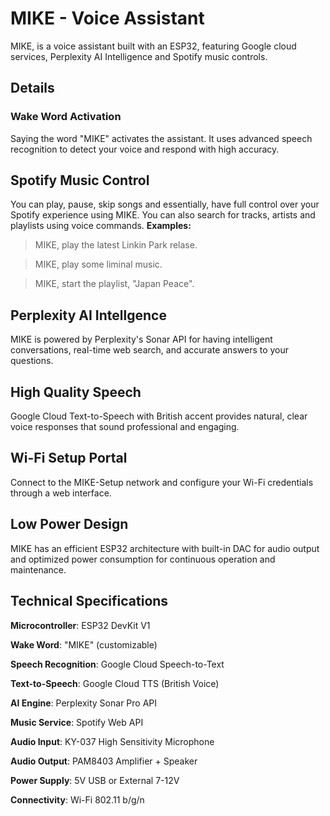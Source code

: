 # MIKE - Voice Assistant
MIKE, is a voice assistant built with an ESP32, featuring Google cloud services, Perplexity AI Intelligence and Spotify music controls.

## Details
### Wake Word Activation
Saying the word "MIKE" activates the assistant. It uses advanced speech recognition to detect your voice and respond with high accuracy.

## Spotify Music Control
You can play, pause, skip songs and essentially, have full control over your Spotify experience using MIKE. You can also search for tracks, artists and playlists using voice commands.
**Examples:** 
> MIKE, play the latest Linkin Park relase.

> MIKE, play some liminal music.

> MIKE, start the playlist, "Japan Peace".

## Perplexity AI Intellgence
MIKE is powered by Perplexity's Sonar API for having intelligent conversations, real-time web search, and accurate answers to your questions. 

## High Quality Speech
Google Cloud Text-to-Speech with British accent provides natural, clear voice responses that sound professional and engaging. 

## Wi-Fi Setup Portal
Connect to the MIKE-Setup network and configure your Wi-Fi credentials through a web interface.

## Low Power Design
MIKE has an efficient ESP32 architecture with built-in DAC for audio output and optimized power consumption for continuous operation and maintenance.

## Technical Specifications

  **Microcontroller**: ESP32 DevKit V1
  
  **Wake Word**: "MIKE" (customizable)
  
  **Speech Recognition**: Google Cloud Speech-to-Text
 
  **Text-to-Speech**: Google Cloud TTS (British Voice)
 
  **AI Engine**: Perplexity Sonar Pro API
 
  **Music Service**: Spotify Web API
 
  **Audio Input**: KY-037 High Sensitivity Microphone
 
  **Audio Output**: PAM8403 Amplifier + Speaker
 
  **Power Supply**: 5V USB or External 7-12V
 
  **Connectivity**: Wi-Fi 802.11 b/g/n
